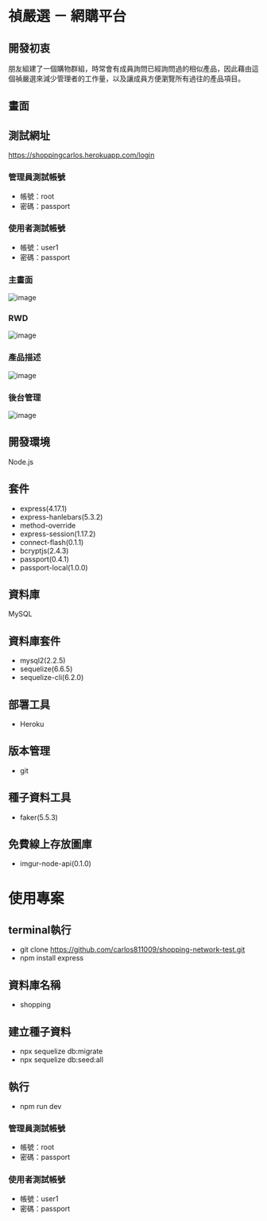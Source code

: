 # 禎嚴選 － 網購平台

## 開發初衷
朋友組建了一個購物群組，時常會有成員詢問已經詢問過的相似產品，因此藉由這個禎嚴選來減少管理者的工作量，以及讓成員方便瀏覽所有過往的產品項目。

## 畫面

## 測試網址
https://shoppingcarlos.herokuapp.com/login

### 管理員測試帳號
- 帳號：root
- 密碼：passport

### 使用者測試帳號
- 帳號：user1
- 密碼：passport

### 主畫面
![image](https://github.com/carlos811009/shopping-network-test/blob/master/%E6%88%AA%E5%9C%96%202021-08-05%2017.35.24.png)

### RWD
![image](https://github.com/carlos811009/shopping-network-test/blob/master/%E6%88%AA%E5%9C%96%202021-08-05%2017.36.35.png)

### 產品描述
![image](https://github.com/carlos811009/shopping-network-test/blob/master/%E6%88%AA%E5%9C%96%202021-08-05%2017.39.05.png)

### 後台管理
![image](https://github.com/carlos811009/shopping-network-test/blob/master/%E6%88%AA%E5%9C%96%202021-08-05%2017.36.54.png)

## 開發環境
Node.js

## 套件
- express(4.17.1)
- express-hanlebars(5.3.2)
- method-override
- express-session(1.17.2)
- connect-flash(0.1.1)
- bcryptjs(2.4.3)
- passport(0.4.1)
- passport-local(1.0.0)

## 資料庫
MySQL

## 資料庫套件
- mysql2(2.2.5)
- sequelize(6.6.5)
- sequelize-cli(6.2.0)

## 部署工具
- Heroku

## 版本管理
- git

## 種子資料工具
- faker(5.5.3)

## 免費線上存放圖庫
- imgur-node-api(0.1.0)

# 使用專案

## terminal執行
- git clone https://github.com/carlos811009/shopping-network-test.git
- npm install express

## 資料庫名稱
- shopping

## 建立種子資料
- npx sequelize db:migrate
- npx sequelize db:seed:all

## 執行
- npm run dev

### 管理員測試帳號
- 帳號：root
- 密碼：passport

### 使用者測試帳號
- 帳號：user1
- 密碼：passport


